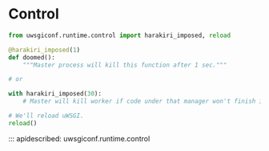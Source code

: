# Control

```python
from uwsgiconf.runtime.control import harakiri_imposed, reload

@harakiri_imposed(1)
def doomed():
    """Master process will kill this function after 1 sec."""

# or

with harakiri_imposed(30):
    # Master will kill worker if code under that manager won't finish in 30 sec.

# We'll reload uWSGI.
reload()
```

::: apidescribed: uwsgiconf.runtime.control
